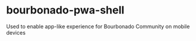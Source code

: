 # bourbonado-pwa-shell
Used to enable app-like experience for Bourbonado Community on mobile devices
